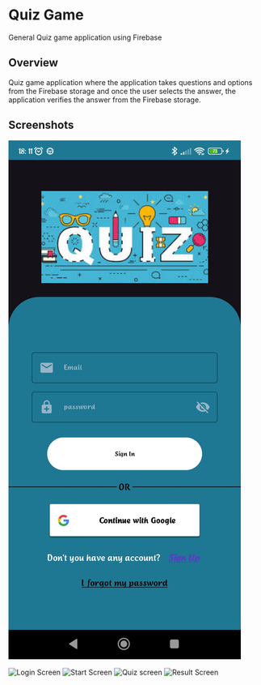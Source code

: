 # Quiz Game
General Quiz game application using Firebase
## Overview
Quiz game application where the application takes questions and options from the Firebase storage and once the user selects the answer, the application verifies the answer from the Firebase storage.
## Screenshots
![Alt text](/Login_Screen.jpg?raw=true "Login Screen")

![Login Screen](https://github.com/ShreyasSSN/Quiz-Game-using-Firebase/assets/66659923/2a3ae114-d51f-4b9b-a109-269cbc3c514b)
![Start Screen](https://github.com/ShreyasSSN/Quiz-Game-using-Firebase/assets/66659923/f8676369-e545-474b-aea7-e32605735caa)
![Quiz screen](https://github.com/ShreyasSSN/Quiz-Game-using-Firebase/assets/66659923/e588c643-aa06-46cf-a5e4-cd9c02533429)
![Result Screen](https://github.com/ShreyasSSN/Quiz-Game-using-Firebase/assets/66659923/fdbebdc0-e301-43ee-8f8c-9486c21c8c1c)
